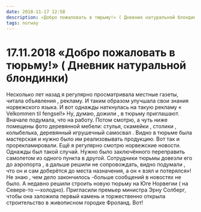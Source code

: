 ```yaml
---
date: 2018-11-17 12:58
description: «Добро пожаловать в тюрьму!» ( Дневник натуральной блондинки)
tags: norway
---
```

# 17.11.2018 «Добро пожаловать в тюрьму!» ( Дневник натуральной блондинки)

Несколько лет назад я регулярно просматривала местные газеты, читала объявления , рекламу. И таким образом улучшала свои знания норвежского языка. И вот однажды наткнулась на такую рекламу « Velkommen til fengsel!»  Ну, думаю, дожили , в тюрьму приглашают. Вначале подумала, что на работу. Потом смотрю, а чуть ниже помещены фото деревянной мебели: стулья, скамейки , столики , колыбелька, деревянный игрушечный самосвал . Видно в тюрьме была мастерская и нужно было им реализовывать продукцию. Вот так  и прорекламировали.                                               Ещё я регулярно смотрю норвежские новости. Однажды был такой случай. Нужно было заключённого переправить самолетом из одного пункта в другой. Сотрудники тюрьмы довезли его до аэропорта , а дальше решили не сопровождать, видно подумали , что он и сам доберётся до места назначения, а он « взял и потерялся»! Не знаю , чем дело закончилось -больше сообщений в новостях не было. А недавно решили строить новую тюрьму на Юге  Норвегии ( на Севере-то —холодно). Пригласили  премьер министра Эрну Солберг, чтобы она заложила первый камень и торжественно открыла строительство  в живописном городке Фроланд. Вот! 
